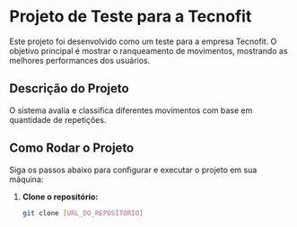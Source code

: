 # Projeto de Teste para a Tecnofit

Este projeto foi desenvolvido como um teste para a empresa Tecnofit. 
O objetivo principal é mostrar o ranqueamento de movimentos, mostrando as melhores performances dos usuários.

## Descrição do Projeto

O sistema avalia e classifica diferentes movimentos com base em quantidade de repetições.

## Como Rodar o Projeto

Siga os passos abaixo para configurar e executar o projeto em sua máquina:

1. **Clone o repositório:**

   ```bash
   git clone [URL_DO_REPOSITÓRIO]